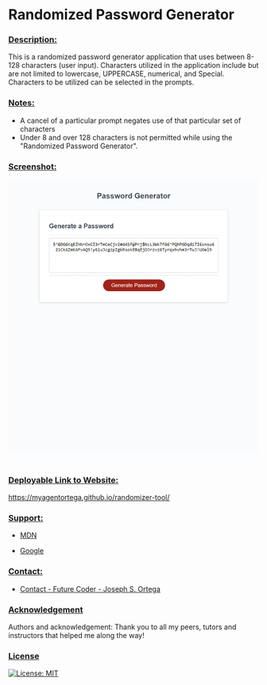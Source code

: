 # Randomized Password Generator <br/>

### <u> Description: </u>
This is a randomized password generator application that uses between 8-128 characters (user input). Characters utilized in the application include but are not limited to lowercase, UPPERCASE, numerical, and Special. Characters to be utilized can be selected in the prompts.

### <u> Notes: </u>
- A cancel of a particular prompt negates use of that particular set of characters  
- Under 8 and over 128 characters is not permitted while using the "Randomized Password Generator".


### <u> Screenshot: </u>
![Horiseon Website Screenshot](./Assets/Randomized%20Password%20Generator%20Screenshot.png)
<br /><br />

  
    
### <u> Deployable Link to Website: </u>

https://myagentortega.github.io/randomizer-tool/
### <u> Support:  </u>

- [MDN](https://developer.mozilla.org/en-US/)  

- [Google](https://Google.com)

### <u> Contact: </u>

- [Contact - Future Coder - Joseph S. Ortega](mailto:MyAgentOrtega@gmail.com)

### <u> Acknowledgement </u>

Authors and acknowledgement: Thank you to all my peers, tutors and instructors that helped me along the way!

### <u> License </u>

[![License: MIT](https://img.shields.io/badge/License-MIT-yellow.svg)](https://opensource.org/licenses/MIT)


